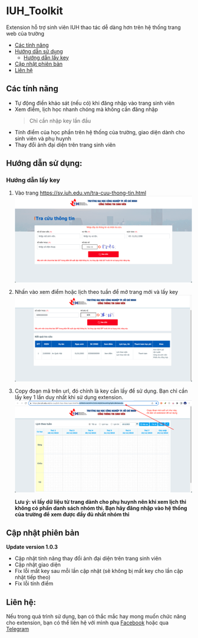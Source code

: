 # IUH_Toolkit

Extension hỗ trợ sinh viên IUH thao tác dễ dàng hơn trên hệ thống trang web của trường

-  [Các tính năng](#các-tính-năng)
-  [Hướng dẫn sử dụng](#hướng-dẫn-sử-dụng)
   -  [Hướng dẫn lấy key](#hướng-dẫn-lấy-key)
-  [Cập nhật phiên bản](#cập-nhật-phiên-bản)
-  [Liên hệ](#liên-hệ)

## Các tính năng

-  Tự động điền khảo sát (nếu có) khi đăng nhập vào trang sinh viên
-  Xem điểm, lịch học nhanh chóng mà không cần đăng nhập
   > Chỉ cần nhập key lần đầu
-  Tính điểm của học phần trên hệ thống của trường, giao diện dành cho sinh viên và phụ huynh
-  Thay đổi ảnh đại diện trên trang sinh viên

## Hướng dẫn sử dụng:

### Hướng dẫn lấy key

1. Vào trang https://sv.iuh.edu.vn/tra-cuu-thong-tin.html
   ![Trang tra cứu thông tin](./images/look-up-info-page.png)
2. Nhấn vào xem điểm hoặc lịch theo tuần để mở trang mới và lấy key
   ![Tra cứu thông tin](./images/look-up-info.png)
3. Copy đoạn mã trên url, đó chính là key cần lấy để sử dụng. Bạn chỉ cần lấy key 1 lần duy nhất khi sử dụng extension.
   ![Tra cứu thông tin](./images/view-schedule-page.png)

   **Lưu ý: vì lấy dữ liệu từ trang dành cho phụ huynh nên khi xem lịch thi không có phần danh sách nhóm thi. Bạn hãy đăng nhập vào hệ thống của trường để xem được đầy đủ nhất nhóm thi**

## Cập nhật phiên bản

**Update version 1.0.3**

- Cập nhật tính năng thay đổi ảnh đại diện trên trang sinh viên
- Cập nhật giao diện
- Fix lỗi mất key sau mỗi lần cập nhật (sẽ không bị mất key cho lần cập nhật tiếp theo)
- Fix lỗi tính điểm

## Liên hệ:

Nếu trong quá trình sử dụng, bạn có thắc mắc hay mong muốn chức năng cho extension, bạn có thể liên hệ với mình qua [Facebook](https://www.facebook.com/anq.viet203) hoặc qua [Telegram](https://t.me/anquocviet)
